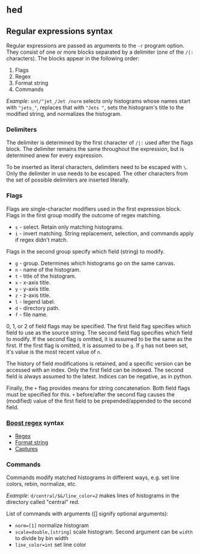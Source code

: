 # `hed`

## Regular expressions syntax

Regular expressions are passed as arguments to the `-r` program option. They
consist of one or more blocks separated by a delimiter (one of the `/|:`
characters). The blocks appear in the following order:

1. Flags
2. Regex
3. Format string
4. Commands

*Example*: `snt/^jet_/Jet /norm` selects only histograms whose names start with
`"jets_"`, replaces that with `"Jets "`, sets the histogram's title to the
modified string, and normalizes the histogram.

### Delimiters

The delimiter is determined by the first character of `/|:` used after the
flags block. The delimiter remains the same throughout the expression, but is
determined anew for every expression.

To be inserted as literal characters, delimiters need to be escaped with `\`.
Only the delimiter in use needs to be escaped. The other characters from the
set of possible delimiters are inserted literally.

### Flags

Flags are single-character modifiers used in the first expression block.
Flags in the first group modify the outcome of regex matching.

* `s` - select. Retain only matching histograms.
* `i` - invert matching. String replacement, selection, and commands apply
        if regex didn't match.

Flags in the second group specify which field (string) to modify.

* `g` - group. Determines which histograms go on the same canvas.
* `n` - name of the histogram.
* `t` - title of the histogram.
* `x` - x-axis title.
* `y` - y-axis title.
* `z` - z-axis title.
* `l` - legend label.
* `d` - directory path.
* `f` - file name.

0, 1, or 2 of field flags may be specified.
The first field flag specifies which field to use as the source string.
The second field flag specifies which field to modify.
If the second flag is omitted, it is assumed to be the same as the first.
If the first flag is omitted, it is assumed to be `g`.
If `g` has not been set, it's value is the most recent value of `n`.

The history of field modifications is retained, and a specific version can be
accessed with an index. Only the first field can be indexed. The second field
is always assumed to the latest. Indices can be negative, as in python.

Finally, the `+` flag provides means for string concatenation. Both field flags
must be specified for this. `+` before/after the second flag causes the
(modified) value of the first field to be prepended/appended to the second
field.

### [Boost regex](http://www.boost.org/libs/regex) syntax
* [Regex](
   http://www.boost.org/libs/regex/doc/html/boost_regex/syntax/perl_syntax.html)
* [Format string](
   http://www.boost.org/libs/regex/doc/html/boost_regex/format/boost_format_syntax.html)
* [Captures](
   http://www.boost.org/libs/regex/doc/html/boost_regex/captures.html)

### Commands

Commands modify matched histograms in different ways, e.g. set line colors,
rebin, normalize, etc.

*Example*: `d/central/$&/line_color=2` makes lines of histograms in the directory called "central" red.

List of commands with arguments ([] signify optional arguments):
* `norm=[1]` normalize histogram
* `scale=double,[string]` scale histogram. Second argument can be `width` to divide by bin width
* `line_color=int` set line color
